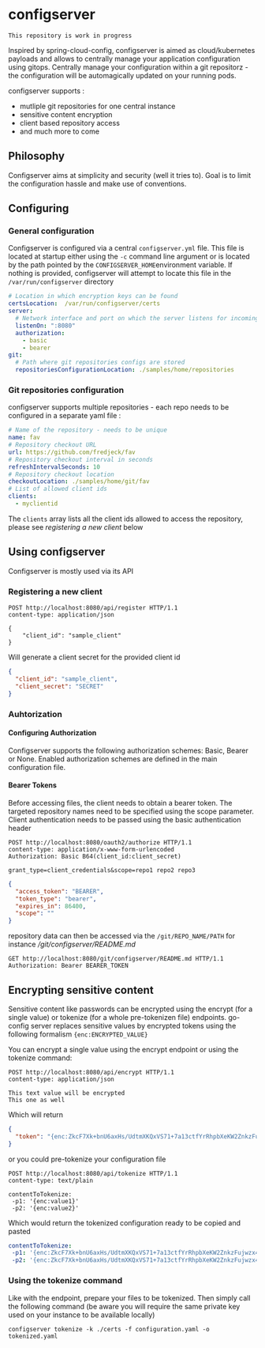 # configserver

```
This repository is work in progress
```

Inspired by spring-cloud-config, configserver is aimed as cloud/kubernetes payloads and allows to centrally manage your application configuration using gitops.
Centrally manage your configuration within a git repositorz - the configuration will be automagically updated on your running pods.

configserver supports :

- mutliple git repositories for one central instance
- sensitive content encryption
- client based repository access
- and much more to come

## Philosophy

Configserver aims at simplicity and security (well it tries to). Goal is to limit the configuration hassle and make use of conventions.

## Configuring

### General configuration

Configserver is configured via a central `configserver.yml` file.
This file is located at startup either using the `-c` command line argument or is located by the path pointed by the `CONFIGSERVER_HOME`environment variable.
If nothing is provided, configserver will attempt to locate this file in the `/var/run/configserver` directory

```yaml
# Location in which encryption keys can be found
certsLocation:  /var/run/configserver/certs
server:
  # Network interface and port on which the server listens for incoming HTTP requests
  listenOn: ":8080"
  authorization:
    - basic
    - bearer
git:
  # Path where git repositories configs are stored   
  repositoriesConfigurationLocation: ./samples/home/repositories
```

### Git repositories configuration

configserver supports multiple repositories - each repo needs to be configured in a separate yaml file :

```yaml
# Name of the repository - needs to be unique
name: fav
# Repository checkout URL
url: https://github.com/fredjeck/fav
# Repository checkout interval in seconds
refreshIntervalSeconds: 10
# Repository checkout location
checkoutLocation: ./samples/home/git/fav
# List of allowed client ids
clients:
  - myclientid
```

The `clients` array lists all the client ids allowed to access the repository, please see *registering a new client* below

## Using configserver

Configserver is mostly used via its API

### Registering a new client

```http request
POST http://localhost:8080/api/register HTTP/1.1
content-type: application/json

{
    "client_id": "sample_client"
}
```

Will generate a client secret for the provided client id

```json
{
  "client_id": "sample_client",
  "client_secret": "SECRET"
}
```

### Auhtorization

#### Configuring Authorization

Configserver supports the following authorization schemes: Basic, Bearer or None.
Enabled authorization schemes are defined in the main configuration file.

#### Bearer Tokens

Before accessing files, the client needs to obtain a bearer token.
The targeted repository names need to be specified using the scope parameter.
Client authentication needs to be passed using the basic authentication header
```http request
POST http://localhost:8080/oauth2/authorize HTTP/1.1
content-type: application/x-www-form-urlencoded
Authorization: Basic B64(client_id:client_secret)

grant_type=client_credentials&scope=repo1 repo2 repo3
```

```json
{
  "access_token": "BEARER",
  "token_type": "bearer",
  "expires_in": 86400,
  "scope": ""
}
```

repository data can then be accessed via the `/git/REPO_NAME/PATH` for instance */git/configserver/README.md*

```http request
GET http://localhost:8080/git/configserver/README.md HTTP/1.1
Authorization: Bearer BEARER_TOKEN
```

## Encrypting sensitive content

Sensitive content like passwords can be encrypted using the encrypt (for a single value) or tokenize (for a whole pre-tokenizen file) endpoints.
go-config server replaces sensitive values by encrypted tokens using the following formalism `{enc:ENCRYPTED_VALUE}`

You can encrypt a single value using the encrypt endpoint or using the tokenize command:
```http request
POST http://localhost:8080/api/encrypt HTTP/1.1
content-type: application/json

This text value will be encrypted
This one as well
```

Which will return

```json
{
  "token": "{enc:ZkcF7Xk+bnU6axHs/UdtmXKQxVS71+7a13ctfYrRhpbXeKW2ZnkzFujwzx4IJcAGppgdd9hybsrEXA8YUbB1+CqAFjcQj8Yfzi+HuxV1}"
}
```

or you could pre-tokenize your configuration file
```http request
POST http://localhost:8080/api/tokenize HTTP/1.1
content-type: text/plain

contentToTokenize:
 -p1: '{enc:value1}'
 -p2: '{enc:value2}'
```

Which would return the tokenized configuration ready to be copied and pasted
```yaml
contentToTokenize:
 -p1: '{enc:ZkcF7Xk+bnU6axHs/UdtmXKQxVS71+7a13ctfYrRhpbXeKW2ZnkzFujwzx4IJcAGppgdd9hybsrEXA8YUbB1+CqAFjcQj8Yfzi+HuxV1}'
 -p2: '{enc:ZkcF7Xk+bnU6axHs/UdtmXKQxVS71+7a13ctfYrRhpbXeKW2ZnkzFujwzx4IJcAGppgdd9hybsrEXA8YUbB1+CqAFjcQj8Yfzi+HuxV1}'
```

### Using the tokenize command

Like with the endpoint, prepare your files to be tokenized.
Then simply call the following command (be aware you will require the same private key used on your instance to be available locally)

```shell
configserver tokenize -k ./certs -f configuration.yaml -o tokenized.yaml
```